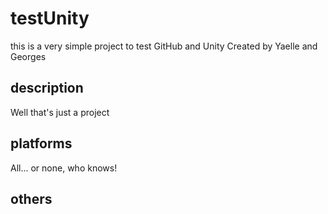 # testUnity
this is a very simple project to test GitHub and Unity
Created by Yaelle and Georges

## description
Well that's just a project

## platforms
All... or none, who knows!

## others

